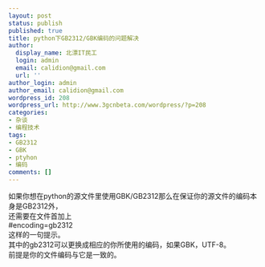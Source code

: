 ```yaml
---
layout: post
status: publish
published: true
title: python下GB2312/GBK编码的问题解决
author:
  display_name: 北漂IT民工
  login: admin
  email: calidion@gmail.com
  url: ''
author_login: admin
author_email: calidion@gmail.com
wordpress_id: 208
wordpress_url: http://www.3gcnbeta.com/wordpress/?p=208
categories:
- 杂谈
- 编程技术
tags:
- GB2312
- GBK
- ptyhon
- 编码
comments: []
---
```

<p>如果你想在python的源文件里使用GBK/GB2312那么在保证你的源文件的编码本身是GB2312外，<br />
还需要在文件首加上<br />
#encoding=gb2312<br />
这样的一句提示。<br />
其中的gb2312可以更换成相应的你所使用的编码，如果GBK，UTF-8。<br />
前提是你的文件编码与它是一致的。</p>
